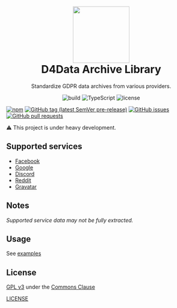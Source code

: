 <h1 align="center">
  <img src="https://avatars.githubusercontent.com/u/68558871" width="150px"/><br/>
  D4Data Archive Library
</h1>

<p align="center">Standardize GDPR data archives from various providers.</p>

<p align="center">
  <img src="https://img.shields.io/github/workflow/status/d4data-official/d4data-app/Test%20Build?style=for-the-badge" alt="build"/>
  <img src="https://img.shields.io/badge/TypeScript-007ACC?style=for-the-badge&logo=typescript&logoColor=white" alt="TypeScript" />
  <img src="https://img.shields.io/badge/LICENSE-GPL_v3_(Commons_Clause)-2ea44f?style=for-the-badge" alt="license" />
</p>

[![npm](https://img.shields.io/npm/v/@d4data/archive-lib)](https://www.npmjs.com/package/@d4data/archive-lib)
[![GitHub tag (latest SemVer pre-release)](https://img.shields.io/github/v/tag/d4data-official/archive-lib?include_prereleases)](https://github.com/d4data-official/archive-lib)
[![GitHub issues](https://img.shields.io/github/issues-raw/d4data-official/archive-lib)](https://github.com/d4data-official/archive-lib)
[![GitHub pull requests](https://img.shields.io/github/issues-pr-raw/d4data-official/archive-lib)](https://github.com/d4data-official/archive-lib)

⚠ This project is under heavy development.

## Supported services

- [Facebook](https://www.facebook.com)
- [Google](https://www.google.com)
- [Discord](https://www.discord.com)
- [Reddit](https://www.reddit.com)
- [Gravatar](https://www.gravatar.com)

## Notes

*Supported service data may not be fully extracted.*

## Usage

See [examples](docs/examples/README.md)

## License

[GPL v3](https://www.gnu.org/licenses/gpl-3.0.html) under the [Commons Clause](https://commonsclause.com/)

[LICENSE](LICENSE.md)
